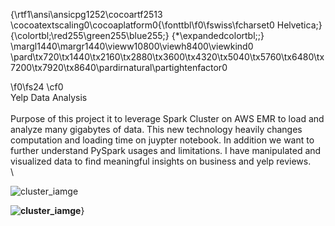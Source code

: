 {\rtf1\ansi\ansicpg1252\cocoartf2513
\cocoatextscaling0\cocoaplatform0{\fonttbl\f0\fswiss\fcharset0 Helvetica;}
{\colortbl;\red255\green255\blue255;}
{\*\expandedcolortbl;;}
\margl1440\margr1440\vieww10800\viewh8400\viewkind0
\pard\tx720\tx1440\tx2160\tx2880\tx3600\tx4320\tx5040\tx5760\tx6480\tx7200\tx7920\tx8640\pardirnatural\partightenfactor0

\f0\fs24 \cf0 \
Yelp Data Analysis\
\
Purpose of this project it to leverage Spark Cluster on AWS EMR to load and analyze many gigabytes of data. This new technology heavily changes computation and loading time on juypter notebook. In addition we want to further understand PySpark usages and limitations. I have manipulated and visualized data to find meaningful insights on business and yelp reviews.\
\





![cluster_iamge](assets/notebook_configuration.png)

**![cluster_iamge](assets/cluster_configuration.png)**}